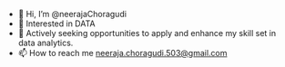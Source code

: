 - 👋 Hi, I’m @neerajaChoragudi
- 👀 Interested in DATA
- 🌱 Actively seeking opportunities to apply and enhance my skill set in data analytics.
- 📫 How to reach me <neeraja.choragudi.503@gmail.com>

  

<!---
neerajaChoragudi/neerajaChoragudi is a ✨ special ✨ repository because its `README.md` (this file) appears on your GitHub profile.
You can click the Preview link to take a look at your changes.
--->
